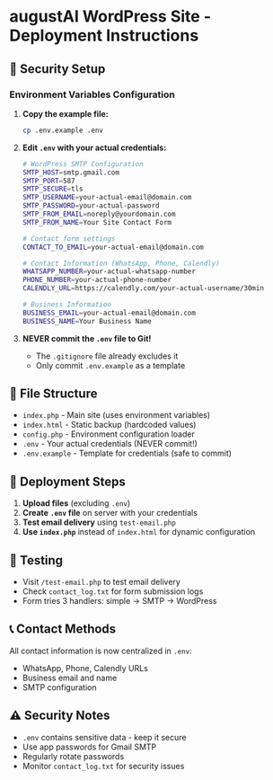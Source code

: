 # augustAI WordPress Site - Deployment Instructions

## 🔐 Security Setup

### Environment Variables Configuration

1. **Copy the example file:**
   ```bash
   cp .env.example .env
   ```

2. **Edit `.env` with your actual credentials:**
   ```bash
   # WordPress SMTP Configuration
   SMTP_HOST=smtp.gmail.com
   SMTP_PORT=587
   SMTP_SECURE=tls
   SMTP_USERNAME=your-actual-email@domain.com
   SMTP_PASSWORD=your-actual-password
   SMTP_FROM_EMAIL=noreply@yourdomain.com
   SMTP_FROM_NAME=Your Site Contact Form

   # Contact form settings
   CONTACT_TO_EMAIL=your-actual-email@domain.com

   # Contact Information (WhatsApp, Phone, Calendly)
   WHATSAPP_NUMBER=your-actual-whatsapp-number
   PHONE_NUMBER=your-actual-phone-number
   CALENDLY_URL=https://calendly.com/your-actual-username/30min

   # Business Information
   BUSINESS_EMAIL=your-actual-email@domain.com
   BUSINESS_NAME=Your Business Name
   ```

3. **NEVER commit the `.env` file to Git!**
   - The `.gitignore` file already excludes it
   - Only commit `.env.example` as a template

## 📁 File Structure

- `index.php` - Main site (uses environment variables)
- `index.html` - Static backup (hardcoded values)
- `config.php` - Environment configuration loader
- `.env` - Your actual credentials (NEVER commit!)
- `.env.example` - Template for credentials (safe to commit)

## 🚀 Deployment Steps

1. **Upload files** (excluding `.env`)
2. **Create `.env` file** on server with your credentials
3. **Test email delivery** using `test-email.php`
4. **Use `index.php`** instead of `index.html` for dynamic configuration

## 🧪 Testing

- Visit `/test-email.php` to test email delivery
- Check `contact_log.txt` for form submission logs
- Form tries 3 handlers: simple → SMTP → WordPress

## 📞 Contact Methods

All contact information is now centralized in `.env`:
- WhatsApp, Phone, Calendly URLs
- Business email and name
- SMTP configuration

## ⚠️ Security Notes

- `.env` contains sensitive data - keep it secure
- Use app passwords for Gmail SMTP
- Regularly rotate passwords
- Monitor `contact_log.txt` for security issues
